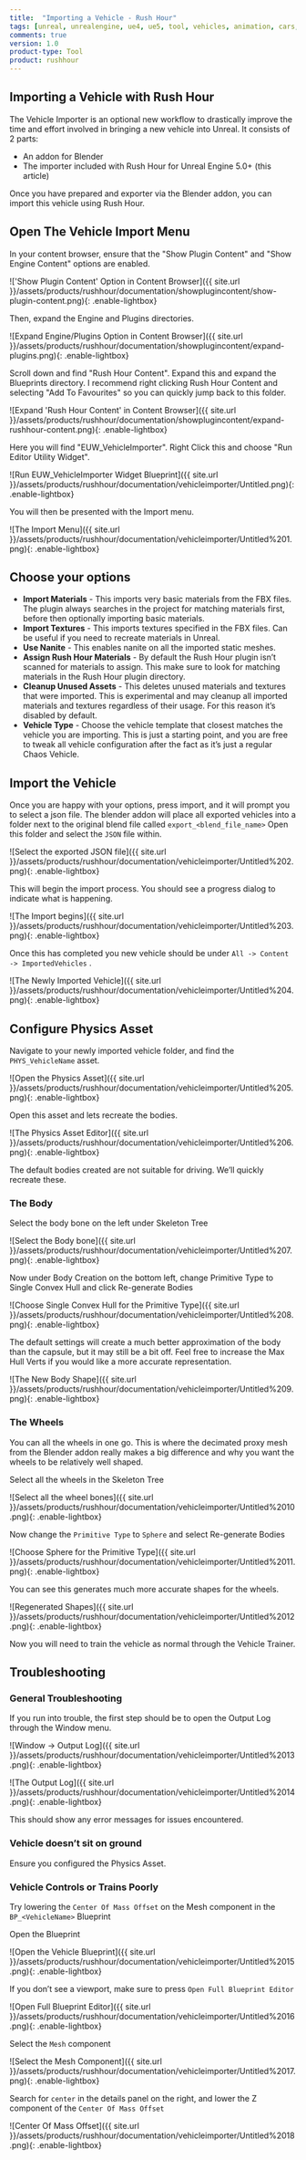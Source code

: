 ```yaml
---
title:  "Importing a Vehicle - Rush Hour"
tags: [unreal, unrealengine, ue4, ue5, tool, vehicles, animation, cars, animation, rushhour, blender]
comments: true
version: 1.0
product-type: Tool
product: rushhour
---
```


## Importing a Vehicle with Rush Hour

The Vehicle Importer is an optional new workflow to drastically improve the time and effort involved in bringing a new vehicle into Unreal. It consists of 2 parts:

- An addon for Blender
- The importer included with Rush Hour for Unreal Engine 5.0+ (this article)

Once you have prepared and exporter via the Blender addon, you can import this vehicle using Rush Hour.

## Open The Vehicle Import Menu

In your content browser, ensure that the "Show Plugin Content" and "Show Engine Content" options are enabled.

!['Show Plugin Content' Option in Content Browser]({{ site.url }}/assets/products/rushhour/documentation/showplugincontent/show-plugin-content.png){: .enable-lightbox}

Then, expand the Engine and Plugins directories.

![Expand Engine/Plugins Option in Content Browser]({{ site.url }}/assets/products/rushhour/documentation/showplugincontent/expand-plugins.png){: .enable-lightbox}

Scroll down and find "Rush Hour Content". Expand this and expand the Blueprints directory. I recommend right clicking Rush Hour Content and selecting "Add To Favourites" so you can quickly jump back to this folder.

![Expand 'Rush Hour Content' in Content Browser]({{ site.url }}/assets/products/rushhour/documentation/showplugincontent/expand-rushhour-content.png){: .enable-lightbox}

Here you will find "EUW_VehicleImporter". Right Click this and choose "Run Editor Utility Widget".

![Run EUW_VehicleImporter Widget Blueprint]({{ site.url }}/assets/products/rushhour/documentation/vehicleimporter/Untitled.png){: .enable-lightbox}

You will then be presented with the Import menu.

![The Import Menu]({{ site.url }}/assets/products/rushhour/documentation/vehicleimporter/Untitled%201.png){: .enable-lightbox}

## Choose your options

- **Import Materials** - This imports very basic materials from the FBX files. The plugin always searches in the project for matching materials first, before then optionally importing basic materials.
- **Import Textures** - This imports textures specified in the FBX files. Can be useful if you need to recreate materials in Unreal.
- **Use Nanite** - This enables nanite on all the imported static meshes.
- **Assign Rush Hour Materials** - By default the Rush Hour plugin isn’t scanned for materials to assign. This make sure to look for matching materials in the Rush Hour plugin directory.
- **Cleanup Unused Assets** - This deletes unused materials and textures that were imported. This is experimental and may cleanup all imported materials and textures regardless of their usage. For this reason it’s disabled by default.
- **Vehicle Type** - Choose the vehicle template that closest matches the vehicle you are importing. This is just a starting point, and you are free to tweak all vehicle configuration after the fact as it’s just a regular Chaos Vehicle.

## Import the Vehicle

Once you are happy with your options, press import, and it will prompt you to select a json file. The blender addon will place all exported vehicles into a folder next to the original blend file called `export_<blend_file_name>` Open this folder and select the `JSON` file within.

![Select the exported JSON file]({{ site.url }}/assets/products/rushhour/documentation/vehicleimporter/Untitled%202.png){: .enable-lightbox}

This will begin the import process. You should see a progress dialog to indicate what is happening.

![The Import begins]({{ site.url }}/assets/products/rushhour/documentation/vehicleimporter/Untitled%203.png){: .enable-lightbox}

Once this has completed you new vehicle should be under `All -> Content -> ImportedVehicles` .

![The Newly Imported Vehicle]({{ site.url }}/assets/products/rushhour/documentation/vehicleimporter/Untitled%204.png){: .enable-lightbox}

## Configure Physics Asset

Navigate to your newly imported vehicle folder, and find the `PHYS_VehicleName` asset.

![Open the Physics Asset]({{ site.url }}/assets/products/rushhour/documentation/vehicleimporter/Untitled%205.png){: .enable-lightbox}

Open this asset and lets recreate the bodies.

![The Physics Asset Editor]({{ site.url }}/assets/products/rushhour/documentation/vehicleimporter/Untitled%206.png){: .enable-lightbox}

The default bodies created are not suitable for driving. We’ll quickly recreate these.

### The Body

Select the body bone on the left under Skeleton Tree

![Select the Body bone]({{ site.url }}/assets/products/rushhour/documentation/vehicleimporter/Untitled%207.png){: .enable-lightbox}

Now under Body Creation on the bottom left, change Primitive Type to Single Convex Hull and click Re-generate Bodies

![Choose Single Convex Hull for the Primitive Type]({{ site.url }}/assets/products/rushhour/documentation/vehicleimporter/Untitled%208.png){: .enable-lightbox}

The default settings will create a much better approximation of the body than the capsule, but it may still be a bit off. Feel free to increase the Max Hull Verts if you would like a more accurate representation.

![The New Body Shape]({{ site.url }}/assets/products/rushhour/documentation/vehicleimporter/Untitled%209.png){: .enable-lightbox}

### The Wheels

You can all the wheels in one go. This is where the decimated proxy mesh from the Blender addon really makes a big difference and why you want the wheels to be relatively well shaped.

Select all the wheels in the Skeleton Tree

![Select all the wheel bones]({{ site.url }}/assets/products/rushhour/documentation/vehicleimporter/Untitled%2010.png){: .enable-lightbox}

Now change the `Primitive Type` to `Sphere` and select Re-generate Bodies

![Choose Sphere for the Primitive Type]({{ site.url }}/assets/products/rushhour/documentation/vehicleimporter/Untitled%2011.png){: .enable-lightbox}

You can see this generates much more accurate shapes for the wheels.

![Regenerated Shapes]({{ site.url }}/assets/products/rushhour/documentation/vehicleimporter/Untitled%2012.png){: .enable-lightbox}

Now you will need to train the vehicle as normal through the Vehicle Trainer.

## Troubleshooting

### General Troubleshooting

If you run into trouble, the first step should be to open the Output Log through the Window menu.

![Window -> Output Log]({{ site.url }}/assets/products/rushhour/documentation/vehicleimporter/Untitled%2013.png){: .enable-lightbox}

![The Output Log]({{ site.url }}/assets/products/rushhour/documentation/vehicleimporter/Untitled%2014.png){: .enable-lightbox}

This should show any error messages for issues encountered.

### Vehicle doesn’t sit on ground

Ensure you configured the Physics Asset.

### Vehicle Controls or Trains Poorly

Try lowering the `Center Of Mass Offset` on the Mesh component in the `BP_<VehicleName>` Blueprint

Open the Blueprint

![Open the Vehicle Blueprint]({{ site.url }}/assets/products/rushhour/documentation/vehicleimporter/Untitled%2015.png){: .enable-lightbox}

If you don’t see a viewport, make sure to press `Open Full Blueprint Editor`

![Open Full Blueprint Editor]({{ site.url }}/assets/products/rushhour/documentation/vehicleimporter/Untitled%2016.png){: .enable-lightbox}

Select the `Mesh` component

![Select the Mesh Component]({{ site.url }}/assets/products/rushhour/documentation/vehicleimporter/Untitled%2017.png){: .enable-lightbox}

Search for `center` in the details panel on the right, and lower the Z component of the `Center Of Mass Offset`

![Center Of Mass Offset]({{ site.url }}/assets/products/rushhour/documentation/vehicleimporter/Untitled%2018.png){: .enable-lightbox}
